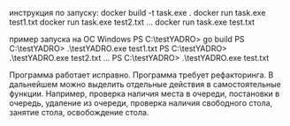 инструкция по запуску:
docker build -t task.exe .
docker run task.exe test1.txt
docker run task.exe test2.txt
...
docker run task.exe test<N>.txt

пример запуска на ОС Windows
PS C:\testYADRO> go build
PS C:\testYADRO> .\testYADRO.exe test1.txt
PS C:\testYADRO> .\testYADRO.exe test2.txt
...
PS C:\testYADRO> .\testYADRO.exe test<N>.txt

Программа работает исправно.
Программа требует рефакторинга.
В дальнейшем можно выделить отдельные действия в самостоятельные функции. 
Например, проверка наличия места в очереди, постановки в очередь, удаление из очереди, проверка наличия свободного стола, занятие стола, освобождение стола.
